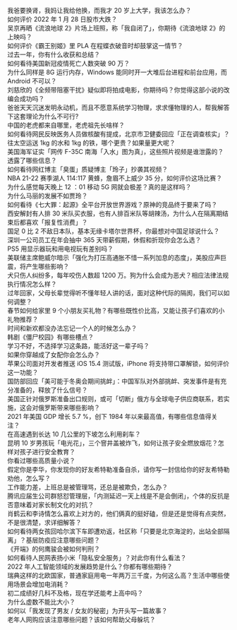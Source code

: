 我爸要换肾，我妈让我给他换，而我才 20 岁上大学，我该怎么办？  
如何评价 2022 年 1 月 28 日股市大跌？  
吴京再晒《流浪地球 2》片场上班照，称「我自闭了」，你期待《流浪地球 2》的上映吗？  
如何评价《霸王别姬》里 PLA 在程蝶衣破音时却鼓掌这一情节？  
过去一年，你有什么收获和总结？  
如何看待美国新冠疫情死亡人数突破 90 万？  
为什么同样是 8G 运行内存，Windows 能同时开一大堆后台进程和前台应用，而 Android 不可以？  
刘慈欣的《全频带阻塞干扰》疑似即将拍成电影，你期待吗？你觉得这部小说的改编会成功吗？  
爸爸天天沉迷发明永动机，而且不愿意系统学习物理，求求懂物理的人，帮我解答下这套理论为什么不可行?  
中国的老虎都来自哪里，老虎祖先长啥样？  
如何看待网民反映医务人员做核酸有提成，北京市卫健委回应「正在调查核实」？  
往太空运送 1kg 的水和 1kg 的铁，哪个更贵？如果量更大呢？  
美国海军证实「网传 F-35C 南海「入水」图为真」，这些照片视频是谁泄露的？透露了哪些信息？  
如何看待网红博主「臭蛋」质疑博主「玲子」抄袭其视频？  
NBA 21-22 赛季湖人 114:117 黄蜂，詹眉不上威少 35 分，如何评价这场比赛？  
为什么感觉每天晚上 12 ：01 移动 5G 网就会极差？真的是这样吗？  
为什么马丽的发展不如贾玲？  
如何看待《七大罪：起源》全平台开放世界游戏？原神的竞品终于要来了吗？  
西安解封有人排 30 米队买衣服，也有人排百米队等胡辣汤，为什么人在隔离期结束后都喜欢「报复性消费」？  
国足 0 比 2 不敌日本队，基本无缘卡塔尔世界杯，你最想对中国足球说什么？  
深圳一公司员工在年会抽中 365 天带薪假期，休假和折现你会怎么选？  
PS5 用显示器玩和用电视玩有差别吗？  
美联储主席鲍威尔暗示「强化为打压高通胀不惜一系列加息的态度」，美股应声巨震，将产生哪些影响？  
犬只伤人纠纷多，每年咬伤人数超 1200 万。狗为什么会成为恶犬？相应法律法规执行情况怎么样？  
过年回家，父母长辈觉得听不懂年轻人讲的话，面对这种代际的隔阂，我们可以如何调整？  
春节如何给家里 9 个小朋友买礼物？有哪些既性价比高，又能让孩子们喜欢的小礼物推荐？  
时间和新欢都没办法忘记一个人的时候怎么办？  
韩剧《僵尸校园》有哪些槽点？  
学习不好，不选择学习这条路，能活好这一辈子吗？  
如果你穿越成了女配你会怎么办？  
苹果公司面对开发者推送 iOS 15.4 测试版，iPhone 将支持带口罩解锁，如何评价这一功能？  
国防部回应「美可能于冬奥会期间挑衅」：中国军队对外部挑衅、突发事件是有充分准备的，释放了什么信号？  
美国正针对俄罗斯准备出口规则，或可「切断」俄方与全球电子供应商联系，若实施，这会对俄罗斯带来哪些影响？  
2021 年美国 GDP 增长 5.7 %，创下 1984 年以来最高值，有哪些信息值得关注？  
在高速遇到长达 10 几公里的下坡怎么利用刹车？  
昆明 10 岁男孩玩「电光花」，三个窨井盖被炸飞，如何让孩子安全燃放烟花？怎样对孩子进行安全教育？  
你看过哪些高质量小说？  
假定你是李华，你发现你的好友希特勒准备自杀，请你写一封信给你的好友希特勒劝他，怎么写？  
工作能力差，上班总是被管理骂，还总是被欺负，怎么办？  
腾讯应届生公司群怒怼管理层，「内测延迟一天上线是不是会倒闭」，个体的反抗是否意味着对家长制文化的对抗？  
肖鹤云和李诗情怎么喜欢上对方的，他们俩真的挺好磕，但是还是觉得有点突然，不是很清楚，求详细解答？  
如何看待两女孩回哈尔滨下车即遭劝返，社区称「只要是北京海淀的，出站全部隔离」？基层防疫应注意哪些问题？  
《开端》的何鹰骏会被如何判刑？  
如何看待人民网表扬小米「隐私安全服务」？对此你有什么看法？  
2022 年人工智能领域的发展趋势是什么？你都有哪些期待？  
瑞典这样的北欧国家，普通家庭用电一年两万三千度，为何这么高？生活中哪些使用场景会增加电消耗？  
初二成绩好几科不及格，现在学还能考上高中吗？  
为什么虚数不能比大小？  
如何以「我发现了男友 / 女友的秘密」为开头写一篇故事？  
老年人网购应该注意哪些问题？该如何帮助父母躲坑？  
